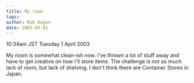 ```yaml
---
title: My room
tags: 
author: Rob Nugen
date: 2003-04-01
---
```


<p class=date>10:34am JST Tuesday 1 April 2003</p>

<p>My room is somewhat clean-ish now.  I've thrown a lot of stuff away
and have to get creative on how I'll store items.  The challenge is
not so much lack of room, but lack of shelving.  I don't think there
are Container Stores in Japan.</p>
